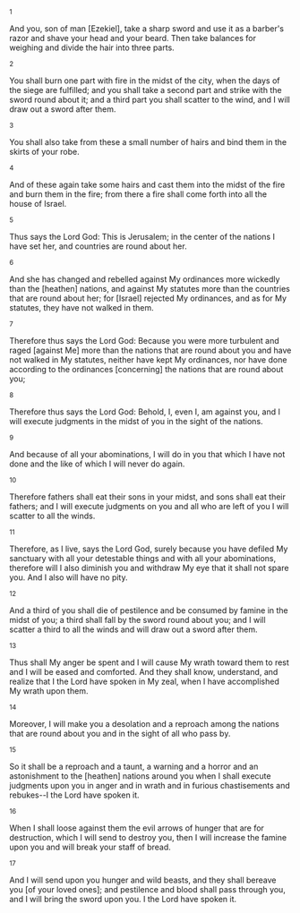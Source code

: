 <sup>1</sup> 

And you, son of man [Ezekiel], take a sharp sword and use it as a barber's razor and shave your head and your beard. Then take balances for weighing and divide the hair into three parts. 

<sup>2</sup> 

You shall burn one part with fire in the midst of the city, when the days of the siege are fulfilled; and you shall take a second part and strike with the sword round about it; and a third part you shall scatter to the wind, and I will draw out a sword after them. 

<sup>3</sup> 

You shall also take from these a small number of hairs and bind them in the skirts of your robe. 

<sup>4</sup> 

And of these again take some hairs and cast them into the midst of the fire and burn them in the fire; from there a fire shall come forth into all the house of Israel. 

<sup>5</sup> 

Thus says the Lord God: This is Jerusalem; in the center of the nations I have set her, and countries are round about her. 

<sup>6</sup> 

And she has changed and rebelled against My ordinances more wickedly than the [heathen] nations, and against My statutes more than the countries that are round about her; for [Israel] rejected My ordinances, and as for My statutes, they have not walked in them. 

<sup>7</sup> 

Therefore thus says the Lord God: Because you were more turbulent and raged [against Me] more than the nations that are round about you and have not walked in My statutes, neither have kept My ordinances, nor have done according to the ordinances [concerning] the nations that are round about you; 

<sup>8</sup> 

Therefore thus says the Lord God: Behold, I, even I, am against you, and I will execute judgments in the midst of you in the sight of the nations. 

<sup>9</sup> 

And because of all your abominations, I will do in you that which I have not done and the like of which I will never do again. 

<sup>10</sup> 

Therefore fathers shall eat their sons in your midst, and sons shall eat their fathers; and I will execute judgments on you and all who are left of you I will scatter to all the winds. 

<sup>11</sup> 

Therefore, as I live, says the Lord God, surely because you have defiled My sanctuary with all your detestable things and with all your abominations, therefore will I also diminish you and withdraw My eye that it shall not spare you. And I also will have no pity. 

<sup>12</sup> 

And a third of you shall die of pestilence and be consumed by famine in the midst of you; a third shall fall by the sword round about you; and I will scatter a third to all the winds and will draw out a sword after them. 

<sup>13</sup> 

Thus shall My anger be spent and I will cause My wrath toward them to rest and I will be eased and comforted. And they shall know, understand, and realize that I the Lord have spoken in My zeal, when I have accomplished My wrath upon them. 

<sup>14</sup> 

Moreover, I will make you a desolation and a reproach among the nations that are round about you and in the sight of all who pass by. 

<sup>15</sup> 

So it shall be a reproach and a taunt, a warning and a horror and an astonishment to the [heathen] nations around you when I shall execute judgments upon you in anger and in wrath and in furious chastisements and rebukes--I the Lord have spoken it. 

<sup>16</sup> 

When I shall loose against them the evil arrows of hunger that are for destruction, which I will send to destroy you, then I will increase the famine upon you and will break your staff of bread. 

<sup>17</sup> 

And I will send upon you hunger and wild beasts, and they shall bereave you [of your loved ones]; and pestilence and blood shall pass through you, and I will bring the sword upon you. I the Lord have spoken it.